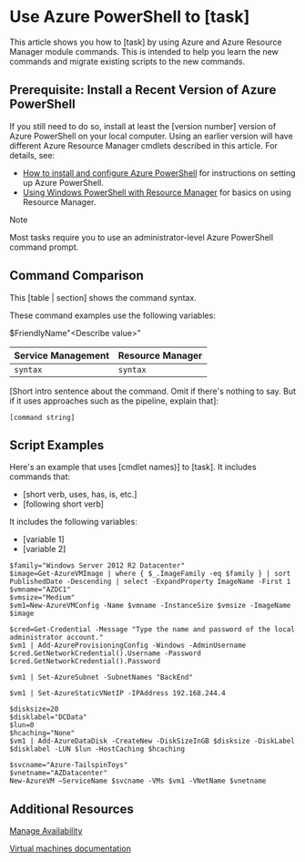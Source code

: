<!--save a copy of this file to your local repo. It's essential that you follow the naming conventions by starting with the service name and using lowercase only for the file name. See "file-names-and-locations.md" under your repo's "contributor-guide" folder.

Info to help you use the template is enclosed in the Markdown comments using the caret, hyphen, and dash syntax. Delete these from your file.

Text not wrapped in comment syntax is intended to be used as is or with updates enclosed in [  ]. Finally, add the info and delete the bracket. 

Pay attention to spacing and indents. They affect formatting. 

--> 

<!--replace this with Properties and Tags sections. These are required sections. See "article-metadata.md" under your repo's "contributor-guide" folder. Attributes in each section can be placed on separate lines to make them easier to read and check-->

# Use Azure PowerShell to [task]
This article shows you how to [task] by using Azure and Azure Resource Manager module commands. This is intended to help you learn the new commands and migrate existing scripts to the new commands.

## Prerequisite: Install a Recent Version of Azure PowerShell
If you still need to do so, install at least the [version number] version of Azure PowerShell on your local computer. Using an earlier version will have different Azure Resource Manager cmdlets described in this article. For details, see:

* [How to install and configure Azure PowerShell](install-configure-powershell.md) for instructions on setting up Azure PowerShell.
* [Using Windows PowerShell with Resource Manager](powershell-azure-resource-manager.md) for basics on using Resource Manager.

> [!NOTE]
> Most tasks require you to use an administrator-level Azure PowerShell command prompt.
> 
> 

## Command Comparison
This [table | section] shows the command syntax.

<!--[optional image - to use an image in this article, add a folder with the same name as the article file name without extension inside the Media folder of the repo. Use only this folder to store the images. Don't attempt to use a common folder to share images you want to use in more than one file.]
Then, use the following syntax to add a reference to the image in your article:
![](./media/name-of-file-without-extension/image-name-no-spaces.png)
-->

<!--if a command string uses variables, define the variables first using the following construction. Sometimes, the variable is straightforward and doesn't need much explanation. But parameters such as location and size can benefit from a brief explanation or listing of all accepted values:--> 

These command examples use the following variables:

$FriendlyName"\<Describe value>"

<!-- If it makes more sense to present this in a table, use this. Otherwise, delete. The table will render after it's in GitHub or published to Sandbox.-->

| Service Management | Resource Manager |
| --- | --- |
| `syntax` |`syntax` |

<!--if it makes more sense to present this one command block after the other instead of a table, use this. Otherwise, delete-->

[Short intro sentence about the command. Omit if there's nothing to say. But if it uses approaches such as the pipeline, explain that]:

    [command string]

## Script Examples
Here's an example that uses [cmdlet names)] to [task]. It includes commands that:

* [short verb, uses, has, is, etc.]
* [following short verb] 

<!--include this statement if it uses variables that weren't introduced earlier--> It includes the following variables:

* [variable 1]
* [variable 2]

<!--This shows you how a recent example was presented and how it was formatted. Preceding each line with one tab or four spaces to format in a code block-->

    $family="Windows Server 2012 R2 Datacenter"
    $image=Get-AzureVMImage | where { $_.ImageFamily -eq $family } | sort PublishedDate -Descending | select -ExpandProperty ImageName -First 1
    $vmname="AZDC1"
    $vmsize="Medium"
    $vm1=New-AzureVMConfig -Name $vmname -InstanceSize $vmsize -ImageName $image

    $cred=Get-Credential -Message "Type the name and password of the local administrator account."
    $vm1 | Add-AzureProvisioningConfig -Windows -AdminUsername $cred.GetNetworkCredential().Username -Password $cred.GetNetworkCredential().Password

    $vm1 | Set-AzureSubnet -SubnetNames "BackEnd"

    $vm1 | Set-AzureStaticVNetIP -IPAddress 192.168.244.4

    $disksize=20
    $disklabel="DCData"
    $lun=0
    $hcaching="None"
    $vm1 | Add-AzureDataDisk -CreateNew -DiskSizeInGB $disksize -DiskLabel $disklabel -LUN $lun -HostCaching $hcaching

    $svcname="Azure-TailspinToys"
    $vnetname="AZDatacenter"
    New-AzureVM –ServiceName $svcname -VMs $vm1 -VNetName $vnetname


## Additional Resources
<!--At a minimum, include a link to the migration task list article. Use the formats shown below. See create-links-markdown.md for more info -->
<!--use this format for links to other articles, such as the migration task list. -->
[Manage Availability](../articles/virtual-machines/windows/manage-availability.md?toc=/azure/virtual-machines/windows/toc.json)

<!--To link to an ACOM page outside the `/documentation/` subdomain (such as a pricing page, SLA page, or anything else that is not a documentation article), use an absolute URL, but omit the locale:

    [link text](https://azure.microsoft.com/pricing/details/virtual-machines/)-->

<!--use this for URLs outside of ACOM. Be sure to locale, and if you're linking to the Azure library on MSDN, include the '/azure/' part of the URL-->
[Virtual machines documentation](/previous-versions/azure/jj156003(v=azure.100))
